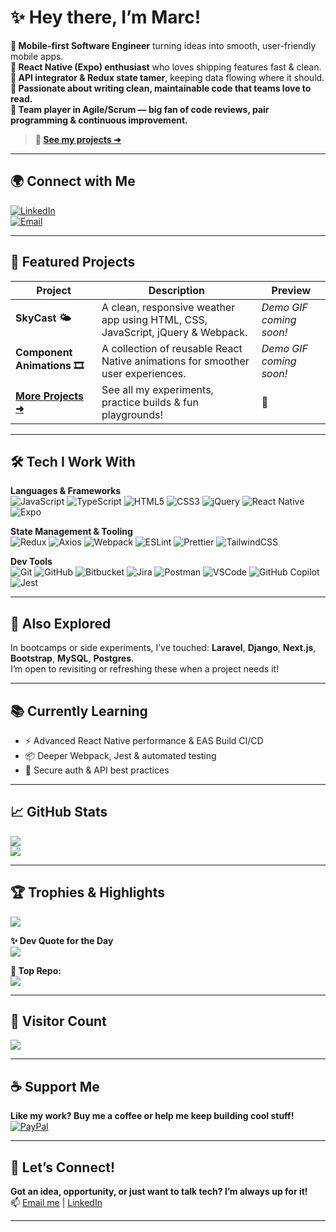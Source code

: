 # ✨ Hey there, I’m Marc!

**🚀 Mobile-first Software Engineer** turning ideas into smooth, user-friendly mobile apps.  
**📱 React Native (Expo) enthusiast** who loves shipping features fast & clean.  
**🔗 API integrator & Redux state tamer**, keeping data flowing where it should.  
**🧩 Passionate about writing clean, maintainable code that teams love to read.**  
**🤝 Team player in Agile/Scrum — big fan of code reviews, pair programming & continuous improvement.**  

> **💼 [See my projects ➜](https://github.com/mbportz/projects)**

---

## 🌍 Connect with Me

[![LinkedIn](https://img.shields.io/badge/LinkedIn-%230077B5.svg?logo=linkedin&logoColor=white)](https://linkedin.com/in/marc-bryan-portuguez-0a67a1145)  
[![Email](https://img.shields.io/badge/Email-D14836?logo=gmail&logoColor=white)](mailto:mbportuguez2@gmail.com)

---

## 🚧 Featured Projects

| Project | Description | Preview |
| ------- | ----------- | ------- |
| **SkyCast 🌤️** | A clean, responsive weather app using HTML, CSS, JavaScript, jQuery & Webpack. | *Demo GIF coming soon!* |
| **Component Animations 🎞️** | A collection of reusable React Native animations for smoother user experiences. | *Demo GIF coming soon!* |
| **[More Projects ➜](https://github.com/mbportz/projects)** | See all my experiments, practice builds & fun playgrounds! | 🚀 |

---

## 🛠️ Tech I Work With

**Languages & Frameworks**  
![JavaScript](https://img.shields.io/badge/javascript-%23323330.svg?style=for-the-badge&logo=javascript&logoColor=%23F7DF1E)
![TypeScript](https://img.shields.io/badge/typescript-%23007ACC.svg?style=for-the-badge&logo=typescript&logoColor=white)
![HTML5](https://img.shields.io/badge/html5-%23E34F26.svg?style=for-the-badge&logo=html5&logoColor=white)
![CSS3](https://img.shields.io/badge/css3-%231572B6.svg?style=for-the-badge&logo=css3&logoColor=white)
![jQuery](https://img.shields.io/badge/jquery-%230769AD.svg?style=for-the-badge&logo=jquery&logoColor=white)
![React Native](https://img.shields.io/badge/react_native-%2320232a.svg?style=for-the-badge&logo=react&logoColor=%2361DAFB)
![Expo](https://img.shields.io/badge/expo-1C1E24?style=for-the-badge&logo=expo&logoColor=#D04A37)

**State Management & Tooling**  
![Redux](https://img.shields.io/badge/redux-%23593d88.svg?style=for-the-badge&logo=redux&logoColor=white)
![Axios](https://img.shields.io/badge/axios-5A29E4.svg?style=for-the-badge)
![Webpack](https://img.shields.io/badge/webpack-%238DD6F9.svg?style=for-the-badge&logo=webpack&logoColor=black)
![ESLint](https://img.shields.io/badge/ESLint-4B3263?style=for-the-badge&logo=eslint&logoColor=white)
![Prettier](https://img.shields.io/badge/prettier-1A2C34?style=for-the-badge&logo=prettier&logoColor=F7BA3E)
![TailwindCSS](https://img.shields.io/badge/tailwindcss-%2338B2AC.svg?style=for-the-badge&logo=tailwind-css&logoColor=white)

**Dev Tools**  
![Git](https://img.shields.io/badge/git-%23F05033.svg?style=for-the-badge&logo=git&logoColor=white)
![GitHub](https://img.shields.io/badge/github-%23121011.svg?style=for-the-badge&logo=github&logoColor=white)
![Bitbucket](https://img.shields.io/badge/bitbucket-%230047B3.svg?style=for-the-badge&logo=bitbucket&logoColor=white)
![Jira](https://img.shields.io/badge/jira-%230A0FFF.svg?style=for-the-badge&logo=jira&logoColor=white)
![Postman](https://img.shields.io/badge/Postman-FF6C37?style=for-the-badge&logo=postman&logoColor=white)
![VSCode](https://img.shields.io/badge/VSCode-007ACC?style=for-the-badge&logo=visualstudiocode&logoColor=white)
![GitHub Copilot](https://img.shields.io/badge/Copilot-2CA5E0?style=for-the-badge&logo=github&logoColor=white)
![Jest](https://img.shields.io/badge/Jest-C21325?style=for-the-badge&logo=jest&logoColor=white)

---

## 🧩 Also Explored

In bootcamps or side experiments, I’ve touched:
**Laravel**, **Django**, **Next.js**, **Bootstrap**, **MySQL**, **Postgres**.  
I’m open to revisiting or refreshing these when a project needs it!

---

## 📚 Currently Learning

- ⚡ Advanced React Native performance & EAS Build CI/CD
- 📦 Deeper Webpack, Jest & automated testing
- 🔐 Secure auth & API best practices

---

## 📈 GitHub Stats

![](https://github-readme-stats.vercel.app/api?username=mbportz&theme=radical&hide_border=true&include_all_commits=true&count_private=true)  
![](https://nirzak-streak-stats.vercel.app/?user=mbportz&theme=radical&hide_border=true)

---

## 🏆 Trophies & Highlights

![](https://github-profile-trophy.vercel.app/?username=mbportz&theme=radical&no-frame=true&no-bg=false&margin-w=4)

**✨ Dev Quote for the Day**  
![](https://quotes-github-readme.vercel.app/api?type=vertical&theme=radical)

**📌 Top Repo:**  
![](https://github-contributor-stats.vercel.app/api?username=mbportz&limit=5&theme=dark&combine_all_yearly_contributions=true)

---

## 👀 Visitor Count

[![](https://visitcount.itsvg.in/api?id=mbportz&icon=0&color=0)](https://visitcount.itsvg.in)

---

## ☕ Support Me

**Like my work? Buy me a coffee or help me keep building cool stuff!**  
[![PayPal](https://img.shields.io/badge/PayPal-00457C?style=for-the-badge&logo=paypal&logoColor=white)](https://paypal.me/paypal.me/MPortuguez)

---

## 🤝 Let’s Connect!

**Got an idea, opportunity, or just want to talk tech? I’m always up for it!**  
📫 [Email me](mailto:mbportuguez2@gmail.com) | [LinkedIn](https://linkedin.com/in/marc-bryan-portuguez-0a67a1145)

---

<!-- Proudly crafted with GPRM ( https://gprm.itsvg.in ) -->
